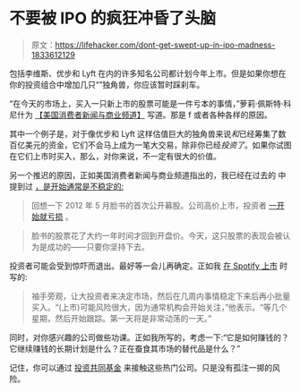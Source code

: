 # 不要被 IPO 的疯狂冲昏了头脑

> 原文：<https://lifehacker.com/dont-get-swept-up-in-ipo-madness-1833612129>

包括李维斯、优步和 Lyft 在内的许多知名公司都计划今年上市。但是如果你想在你的投资组合中增加几只“”独角兽，你应该暂时踩刹车。



“在今天的市场上，买入一只新上市的股票可能是一件亏本的事情，”萝莉·佩斯特·科尼什为 [【美国消费者新闻与商业频道】](https://www.cnbc.com/2019/03/23/reasons-why-you-may-want-to-rethink-investing-in-the-uber-lyft-pinterest-ipos.html) 写道。那是 f 或者各种各样的原因。

其中一个例子是，对于像优步和 Lyft 这样估值巨大的独角兽来说*和*已经筹集了数百亿美元的资金，它们不会马上成为一笔大交易，除非你已经*投资了*。如果你试图在它们上市时买入，那么，对你来说，不一定有很大的价值。

另一个推迟的原因，正如美国消费者新闻与商业频道指出的，我已经在过去的 中提到过 [，是开始通常是不稳定的:](https://twocents.lifehacker.com/should-you-invest-in-spotify-1823647797#_ga=2.241449734.501918841.1553523880-1020883953.1548705071)

> 回想一下 2012 年 5 月脸书的首次公开募股。公司高价上市，投资者 [一开始就亏损](https://www.cnbc.com/id/47643582) 。

> 脸书的股票花了大约一年时间才回到开盘价。今天，这只股票的表现会被认为是成功的——只要你坚持下去。

投资者可能会受到惊吓而退出。最好等一会儿再确定。正如我 [在 Spotify 上市](https://twocents.lifehacker.com/should-you-invest-in-spotify-1823647797) 时写的:

> 袖手旁观，让大投资者来决定市场，然后在几周内事情稳定下来后再小批量买入。“(上市)可能风险很大，因为通常机构会开始关注，”他表示。“等几个星期，然后开始跟踪。第一天将是非常动荡的一天。”

同时，对你感兴趣的公司做些功课。正如我所写的，考虑一下:“它是如何赚钱的？它继续赚钱的长期计划是什么？正在蚕食其市场的替代品是什么？”

记住，你可以通过 [投资共同基金](https://twocents.lifehacker.com/how-to-see-whats-actually-inside-your-mutual-fund-1823329898) 来接触这些热门公司。只是没有孤注一掷的风险。
